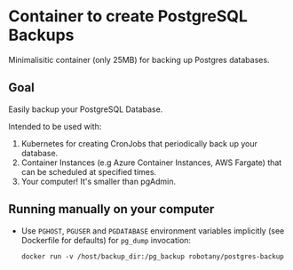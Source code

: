 # Container to create PostgreSQL Backups
Minimalisitic container (only 25MB) for backing up Postgres databases.

## Goal

Easily backup your PostgreSQL Database.

Intended to be used with:
1. Kubernetes for creating CronJobs that periodically back up your database.
2. Container Instances (e.g Azure Container Instances, AWS Fargate) that can be scheduled at specified times.
3. Your computer! It's smaller than pgAdmin.

## Running manually on your computer
* Use `PGHOST`, `PGUSER` and `PGDATABASE` environment variables implicitly (see Dockerfile for defaults) for `pg_dump` invocation:

	`docker run -v /host/backup_dir:/pg_backup robotany/postgres-backup`

